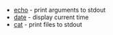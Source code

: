 
* [echo](echo) - print arguments to stdout
* [date](date) - display current time
* [cat](cat) - print files to stdout
